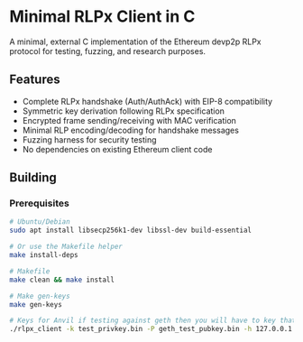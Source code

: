 # Minimal RLPx Client in C

A minimal, external C implementation of the Ethereum devp2p RLPx protocol for testing, fuzzing, and research purposes.

## Features

- Complete RLPx handshake (Auth/AuthAck) with EIP-8 compatibility
- Symmetric key derivation following RLPx specification
- Encrypted frame sending/receiving with MAC verification
- Minimal RLP encoding/decoding for handshake messages
- Fuzzing harness for security testing
- No dependencies on existing Ethereum client code

## Building

### Prerequisites

```bash
# Ubuntu/Debian
sudo apt install libsecp256k1-dev libssl-dev build-essential

# Or use the Makefile helper
make install-deps

# Makefile
make clean && make install

# Make gen-keys
make gen-keys

# Keys for Anvil if testing against geth then you will have to key that key
./rlpx_client -k test_privkey.bin -P geth_test_pubkey.bin -h 127.0.0.1 -p 30303
